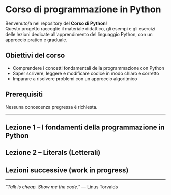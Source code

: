 # Corso di programmazione in Python
Benvenuto/a nel repository del **Corso di Python**!  
Questo progetto raccoglie il materiale didattico, gli esempi e gli esercizi delle lezioni dedicate all'apprendimento del linguaggio Python, con un approccio pratico e graduale.

## Obiettivi del corso
- Comprendere i concetti fondamentali della programmazione con Python  
- Saper scrivere, leggere e modificare codice in modo chiaro e corretto  
- Imparare a risolvere problemi con un approccio algoritmico  

## Prerequisiti
Nessuna conoscenza pregressa è richiesta.

---

## Lezione 1 – I fondamenti della programmazione in Python
## Lezione 2 – Literals (Letterali)
## Lezioni successive (work in progress)

---
_“Talk is cheap. Show me the code.”_ — Linus Torvalds
